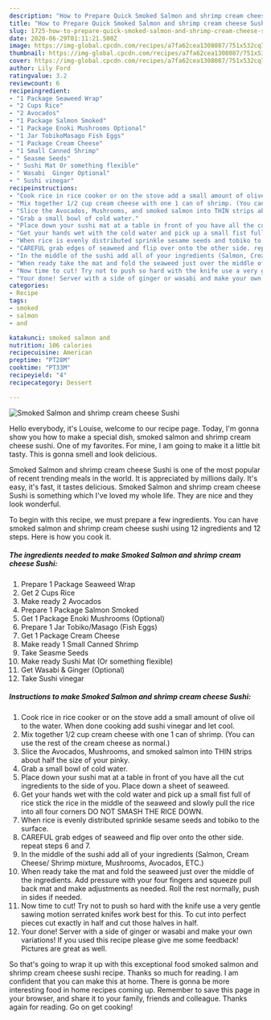 ```yaml
---
description: "How to Prepare Quick Smoked Salmon and shrimp cream cheese Sushi"
title: "How to Prepare Quick Smoked Salmon and shrimp cream cheese Sushi"
slug: 1725-how-to-prepare-quick-smoked-salmon-and-shrimp-cream-cheese-sushi
date: 2020-06-29T01:11:21.500Z
image: https://img-global.cpcdn.com/recipes/a7fa62cea1308087/751x532cq70/smoked-salmon-and-shrimp-cream-cheese-sushi-recipe-main-photo.jpg
thumbnail: https://img-global.cpcdn.com/recipes/a7fa62cea1308087/751x532cq70/smoked-salmon-and-shrimp-cream-cheese-sushi-recipe-main-photo.jpg
cover: https://img-global.cpcdn.com/recipes/a7fa62cea1308087/751x532cq70/smoked-salmon-and-shrimp-cream-cheese-sushi-recipe-main-photo.jpg
author: Lily Ford
ratingvalue: 3.2
reviewcount: 6
recipeingredient:
- "1 Package Seaweed Wrap"
- "2 Cups Rice"
- "2 Avocados"
- "1 Package Salmon Smoked"
- "1 Package Enoki Mushrooms Optional"
- "1 Jar TobikoMasago Fish Eggs"
- "1 Package Cream Cheese"
- "1 Small Canned Shrimp"
- " Seasme Seeds"
- " Sushi Mat Or something flexible"
- " Wasabi  Ginger Optional"
- " Sushi vinegar"
recipeinstructions:
- "Cook rice in rice cooker or on the stove add a small amount of olive oil to the water. When done cooking add sushi vinegar and let cool."
- "Mix together 1/2 cup cream cheese with one 1 can of shrimp. (You can use the rest of the cream cheese as normal.)"
- "Slice the Avocados, Mushrooms, and smoked salmon into THIN strips about half the size of your pinky."
- "Grab a small bowl of cold water."
- "Place down your sushi mat at a table in front of you have all the cut ingredients to the side of you. Place down a sheet of seaweed."
- "Get your hands wet with the cold water and pick up a small fist full of rice stick the rice in the middle of the seaweed and slowly pull the rice into all four corners DO NOT SMASH THE RICE DOWN."
- "When rice is evenly distributed sprinkle sesame seeds and tobiko to the surface."
- "CAREFUL grab edges of seaweed and flip over onto the other side. repeat steps 6 and 7."
- "In the middle of the sushi add all of your ingredients (Salmon, Cream Cheese/ Shrimp mixture, Mushrooms, Avocados, ETC.)"
- "When ready take the mat and fold the seaweed just over the middle of the ingredients. Add pressure with your four fingers and squeeze pull back mat and make adjustments as needed. Roll the rest normally, push in sides if needed."
- "Now time to cut! Try not to push so hard with the knife use a very gentle sawing motion serrated knifes work best for this. To cut into perfect pieces cut exactly in half and cut those halves in half."
- "Your done! Server with a side of ginger or wasabi and make your own variations! If you used this recipe please give me some feedback! Pictures are great as well."
categories:
- Recipe
tags:
- smoked
- salmon
- and

katakunci: smoked salmon and 
nutrition: 106 calories
recipecuisine: American
preptime: "PT28M"
cooktime: "PT33M"
recipeyield: "4"
recipecategory: Dessert

---
```



![Smoked Salmon and shrimp cream cheese Sushi](https://img-global.cpcdn.com/recipes/a7fa62cea1308087/751x532cq70/smoked-salmon-and-shrimp-cream-cheese-sushi-recipe-main-photo.jpg)

Hello everybody, it's Louise, welcome to our recipe page. Today, I'm gonna show you how to make a special dish, smoked salmon and shrimp cream cheese sushi. One of my favorites. For mine, I am going to make it a little bit tasty. This is gonna smell and look delicious.

Smoked Salmon and shrimp cream cheese Sushi is one of the most popular of recent trending meals in the world. It is appreciated by millions daily. It's easy, it's fast, it tastes delicious. Smoked Salmon and shrimp cream cheese Sushi is something which I've loved my whole life. They are nice and they look wonderful.




To begin with this recipe, we must prepare a few ingredients. You can have smoked salmon and shrimp cream cheese sushi using 12 ingredients and 12 steps. Here is how you cook it.

<!--inarticleads1-->

##### The ingredients needed to make Smoked Salmon and shrimp cream cheese Sushi:

1. Prepare 1 Package Seaweed Wrap
1. Get 2 Cups Rice
1. Make ready 2 Avocados
1. Prepare 1 Package Salmon Smoked
1. Get 1 Package Enoki Mushrooms (Optional)
1. Prepare 1 Jar Tobiko/Masago (Fish Eggs)
1. Get 1 Package Cream Cheese
1. Make ready 1 Small Canned Shrimp
1. Take  Seasme Seeds
1. Make ready  Sushi Mat (Or something flexible)
1. Get  Wasabi &amp; Ginger (Optional)
1. Take  Sushi vinegar




<!--inarticleads2-->

##### Instructions to make Smoked Salmon and shrimp cream cheese Sushi:

1. Cook rice in rice cooker or on the stove add a small amount of olive oil to the water. When done cooking add sushi vinegar and let cool.
1. Mix together 1/2 cup cream cheese with one 1 can of shrimp. (You can use the rest of the cream cheese as normal.)
1. Slice the Avocados, Mushrooms, and smoked salmon into THIN strips about half the size of your pinky.
1. Grab a small bowl of cold water.
1. Place down your sushi mat at a table in front of you have all the cut ingredients to the side of you. Place down a sheet of seaweed.
1. Get your hands wet with the cold water and pick up a small fist full of rice stick the rice in the middle of the seaweed and slowly pull the rice into all four corners DO NOT SMASH THE RICE DOWN.
1. When rice is evenly distributed sprinkle sesame seeds and tobiko to the surface.
1. CAREFUL grab edges of seaweed and flip over onto the other side. repeat steps 6 and 7.
1. In the middle of the sushi add all of your ingredients (Salmon, Cream Cheese/ Shrimp mixture, Mushrooms, Avocados, ETC.)
1. When ready take the mat and fold the seaweed just over the middle of the ingredients. Add pressure with your four fingers and squeeze pull back mat and make adjustments as needed. Roll the rest normally, push in sides if needed.
1. Now time to cut! Try not to push so hard with the knife use a very gentle sawing motion serrated knifes work best for this. To cut into perfect pieces cut exactly in half and cut those halves in half.
1. Your done! Server with a side of ginger or wasabi and make your own variations! If you used this recipe please give me some feedback! Pictures are great as well.




So that's going to wrap it up with this exceptional food smoked salmon and shrimp cream cheese sushi recipe. Thanks so much for reading. I am confident that you can make this at home. There is gonna be more interesting food in home recipes coming up. Remember to save this page in your browser, and share it to your family, friends and colleague. Thanks again for reading. Go on get cooking!
